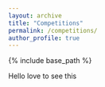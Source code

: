 ```yaml
---
layout: archive
title: "Competitions"
permalink: /competitions/
author_profile: true
---
```


{% include base_path %}

Hello love to see this
